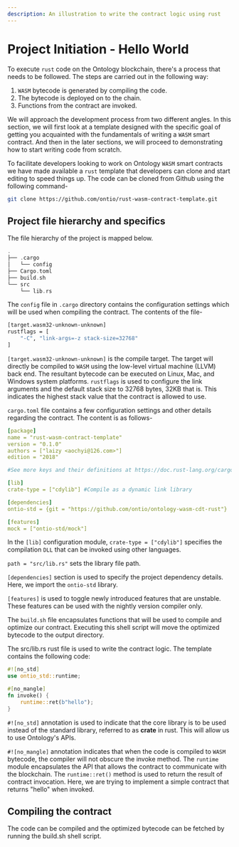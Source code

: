 ```yaml
---
description: An illustration to write the contract logic using rust
---
```


# Project Initiation - Hello World

To execute `rust` code on the Ontology blockchain, there's a process that needs to be followed. The steps are carried out in the following way:

1. `WASM` bytecode is generated by compiling the code.
2. The bytecode is deployed on to the chain.
3. Functions from the contract are invoked.

We will approach the development process from two different angles. In this section, we will first look at a template designed with the specific goal of getting you acquainted with the fundamentals of writing a `WASM` smart contract. And then in the later sections, we will proceed to demonstrating how to start writing code from scratch.

To facilitate developers looking to work on Ontology `WASM` smart contracts we have made available a `rust` template that developers can clone and start editing to speed things up. The code can be cloned from Github using the following command-

```bash
git clone https://github.com/ontio/rust-wasm-contract-template.git
```

## Project file hierarchy and specifics

The file hierarchy of the project is mapped below.

```rust
.
├── .cargo
│   └── config
├── Cargo.toml
├── build.sh
└── src
    └── lib.rs
```

The `config` file in `.cargo` directory contains the configuration settings which will be used when compiling the contract. The contents of the file-

```bash
[target.wasm32-unknown-unknown]
rustflags = [
	"-C", "link-args=-z stack-size=32768"
]
```

`[target.wasm32-unknown-unknown]` is the compile target. The target will directly be compiled to `WASM` using the low-level virtual machine \(LLVM\) back end. The resultant bytecode can be executed on Linux, Mac, and Windows system platforms. `rustflags` is used to configure the link arguments and the default stack size to 32768 bytes, 32KB that is. This indicates the highest stack value that the contract is allowed to use.

`cargo.toml` file contains a few configuration settings and other details regarding the contract. The content is as follows-

```yaml
[package]
name = "rust-wasm-contract-template"
version = "0.1.0"
authors = ["laizy <aochyi@126.com>"]
edition = "2018"

#See more keys and their definitions at https://doc.rust-lang.org/cargo/reference/manifest.html

[lib]
crate-type = ["cdylib"] #Compile as a dynamic link library

[dependencies]
ontio-std = {git = "https://github.com/ontio/ontology-wasm-cdt-rust"}

[features]
mock = ["ontio-std/mock"]
```

In the `[lib]` configuration module,  `crate-type = ["cdylib"]` specifies the compilation `DLL` that can be invoked using other languages. 

 `path = "src/lib.rs"` sets the library file path.

`[dependencies]` section is used to specify the project dependency details. Here, we import the `ontio-std` library.

`[features]` is used to toggle newly introduced features that are unstable. These features can be used with the nightly version compiler only.

The `build.sh` file encapsulates functions that will be used to compile and optimize our contract. Executing this shell script will move the optimized bytecode to the output directory.

The src/lib.rs rust file is used to write the contract logic. The template contains the following code:

```rust
#![no_std]
use ontio_std::runtime;

#[no_mangle]
fn invoke() {
	runtime::ret(b"hello");
}
```

`#![no_std]` annotation is used to indicate that the core library is to be used instead of the standard library, referred to as **crate** in rust. This will allow us to use Ontology's APIs. 

`#![no_mangle]` annotation indicates that when the code is compiled to `WASM` bytecode, the compiler will not obscure the invoke method. The `runtime` module encapsulates the API that allows the contract to communicate with the blockchain. The `runtime::ret()` method is used to return the result of contract invocation. Here, we are trying to implement a simple contract that returns "hello" when invoked.

## Compiling the contract

The code can be compiled and the optimized bytecode can be fetched by running the build.sh shell script.

